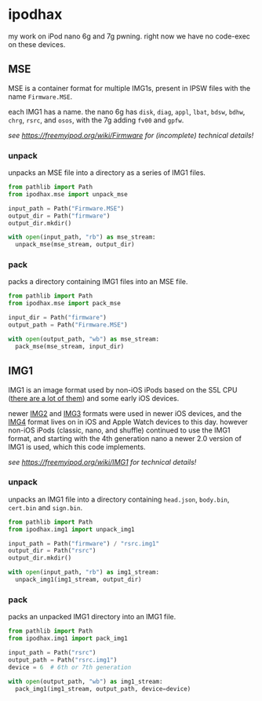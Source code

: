 # ipodhax
my work on iPod nano 6g and 7g pwning. right now we have no code-exec on these devices.

## MSE
MSE is a container format for multiple IMG1s, present in IPSW files with the name `Firmware.MSE`.

each IMG1 has a name. the nano 6g has `disk`, `diag`, `appl`, `lbat`, `bdsw`, `bdhw`, `chrg`, `rsrc`, and `osos`, with the 7g adding `fv00` and `gpfw`.

*see https://freemyipod.org/wiki/Firmware for (incomplete) technical details!*

### unpack
unpacks an MSE file into a directory as a series of IMG1 files.
```py
from pathlib import Path
from ipodhax.mse import unpack_mse

input_path = Path("Firmware.MSE")
output_dir = Path("firmware")
output_dir.mkdir()

with open(input_path, "rb") as mse_stream:
  unpack_mse(mse_stream, output_dir)
```

### pack
packs a directory containing IMG1 files into an MSE file.
```py
from pathlib import Path
from ipodhax.mse import pack_mse

input_dir = Path("firmware")
output_path = Path("Firmware.MSE")

with open(output_path, "wb") as mse_stream:
  pack_mse(mse_stream, input_dir)
```

## IMG1
IMG1 is an image format used by non-iOS iPods based on the S5L CPU ([there are a lot of them](https://freemyipod.org/wiki/Hardware)) and some early iOS devices.  

newer [IMG2](https://www.theiphonewiki.com/wiki/S5L_File_Formats#IMG2) and [IMG3](https://www.theiphonewiki.com/wiki/IMG3_File_Format) formats were used in newer iOS devices, and the [IMG4](https://www.theiphonewiki.com/wiki/IMG4_File_Format) format lives on in iOS and Apple Watch devices to this day.
however non-iOS iPods (classic, nano, and shuffle) continued to use the IMG1 format, and starting with the 4th generation nano a newer 2.0 version of IMG1 is used, which this code implements.

*see https://freemyipod.org/wiki/IMG1 for technical details!*

### unpack
unpacks an IMG1 file into a directory containing `head.json`, `body.bin`, `cert.bin` and `sign.bin`.
```py
from pathlib import Path
from ipodhax.img1 import unpack_img1

input_path = Path("firmware") / "rsrc.img1"
output_dir = Path("rsrc")
output_dir.mkdir()

with open(input_path, "rb") as img1_stream:
  unpack_img1(img1_stream, output_dir)
```

### pack
packs an unpacked IMG1 directory into an IMG1 file.
```py
from pathlib import Path
from ipodhax.img1 import pack_img1

input_path = Path("rsrc")
output_path = Path("rsrc.img1")
device = 6  # 6th or 7th generation

with open(output_path, "wb") as img1_stream:
  pack_img1(img1_stream, output_path, device=device)
```

